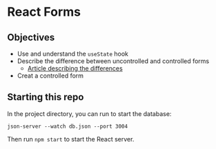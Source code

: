 # React Forms

## Objectives 
- Use and understand the `useState` hook 
- Describe the difference between uncontrolled and controlled forms 
    - [Article describing the differences](https://goshakkk.name/controlled-vs-uncontrolled-inputs-react/)
- Creat a controlled form 


## Starting this repo
In the project directory, you can run to start the database:

`json-server --watch db.json --port 3004`

Then run `npm start` to start the React server. 
